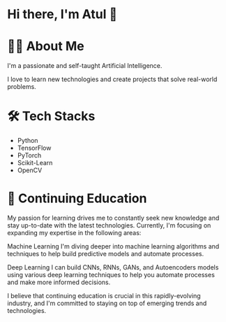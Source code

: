 # Hi there, I'm Atul 👋

# 👨‍💻 About Me
I'm a passionate and self-taught Artificial Intelligence.

I love to learn new technologies and create projects that solve real-world problems.


# 🛠️ Tech Stacks
- Python
- TensorFlow
- PyTorch
- Scikit-Learn
- OpenCV

# 🌱 Continuing Education
My passion for learning drives me to constantly seek new knowledge and stay up-to-date with the latest technologies. Currently, I'm focusing on expanding my expertise in the following areas:

Machine Learning
I'm diving deeper into machine learning algorithms and techniques to help build predictive models and automate processes.

Deep Learning
I can build CNNs, RNNs, GANs, and Autoencoders models using various deep learning techniques to help you automate processes and make more informed decisions.

I believe that continuing education is crucial in this rapidly-evolving industry, and I'm committed to staying on top of emerging trends and technologies.
